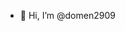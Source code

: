 - 👋 Hi, I’m @domen2909

<!---
domen2909/domen2909 is a ✨ special ✨ repository because its `README.md` (this file) appears on your GitHub profile.
You can click the Preview link to take a look at your changes.
--->
